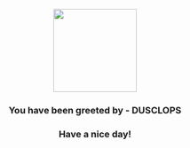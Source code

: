 <p align="center">
            <img src="https://raw.githubusercontent.com/PokeAPI/sprites/master/sprites/pokemon/356.png" width="150" height="150">
          </p>
          <h3 align="center">You have been greeted by - <b>DUSCLOPS</b></h3>
          <h3 align="center">Have a nice day!</h3>
